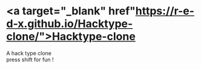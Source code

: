 # <a target="_blank" href"https://r-e-d-x.github.io/Hacktype-clone/">Hacktype-clone</a>
A hack type clone <br />
press shift for fun ! <br />

